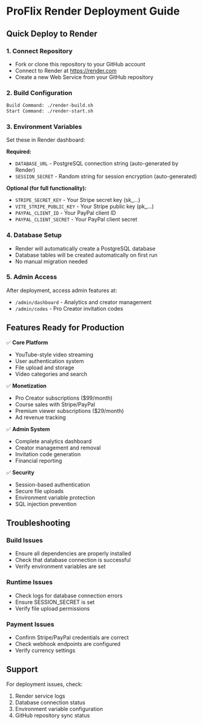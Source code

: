 # ProFlix Render Deployment Guide

## Quick Deploy to Render

### 1. Connect Repository
- Fork or clone this repository to your GitHub account
- Connect to Render at https://render.com
- Create a new Web Service from your GitHub repository

### 2. Build Configuration
```bash
Build Command: ./render-build.sh
Start Command: ./render-start.sh
```

### 3. Environment Variables
Set these in Render dashboard:

**Required:**
- `DATABASE_URL` - PostgreSQL connection string (auto-generated by Render)
- `SESSION_SECRET` - Random string for session encryption (auto-generated)

**Optional (for full functionality):**
- `STRIPE_SECRET_KEY` - Your Stripe secret key (sk_...)
- `VITE_STRIPE_PUBLIC_KEY` - Your Stripe public key (pk_...)
- `PAYPAL_CLIENT_ID` - Your PayPal client ID
- `PAYPAL_CLIENT_SECRET` - Your PayPal client secret

### 4. Database Setup
- Render will automatically create a PostgreSQL database
- Database tables will be created automatically on first run
- No manual migration needed

### 5. Admin Access
After deployment, access admin features at:
- `/admin/dashboard` - Analytics and creator management
- `/admin/codes` - Pro Creator invitation codes

## Features Ready for Production

✅ **Core Platform**
- YouTube-style video streaming
- User authentication system
- File upload and storage
- Video categories and search

✅ **Monetization**
- Pro Creator subscriptions ($99/month)
- Course sales with Stripe/PayPal
- Premium viewer subscriptions ($29/month)
- Ad revenue tracking

✅ **Admin System**
- Complete analytics dashboard
- Creator management and removal
- Invitation code generation
- Financial reporting

✅ **Security**
- Session-based authentication
- Secure file uploads
- Environment variable protection
- SQL injection prevention

## Troubleshooting

### Build Issues
- Ensure all dependencies are properly installed
- Check that database connection is successful
- Verify environment variables are set

### Runtime Issues
- Check logs for database connection errors
- Ensure SESSION_SECRET is set
- Verify file upload permissions

### Payment Issues
- Confirm Stripe/PayPal credentials are correct
- Check webhook endpoints are configured
- Verify currency settings

## Support
For deployment issues, check:
1. Render service logs
2. Database connection status
3. Environment variable configuration
4. GitHub repository sync status
